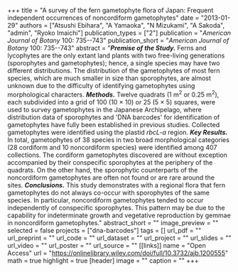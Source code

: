 +++
title = "A survey of the fern gametophyte flora of Japan: Frequent independent occurrences of noncordiform gametophytes"
date = "2013-01-29"
authors = ["Atsushi Ebihara", "A Yamaoka", "N Mizukami", "A Sakoda", "admin", "Ryoko Imaichi"]
publication_types = ["2"]
publication = "_American Journal of Botany_ 100: 735--743"
publication_short = "_American Journal of Botany_ 100: 735--743"
abstract = "__*Premise of the Study.*__ Ferns and lycophytes are the only extant land plants with two free-living generations (sporophytes and gametophytes); hence, a single species may have two different distributions. The distribution of the gametophytes of most fern species, which are much smaller in size than sporophytes, are almost unknown due to the difficulty of identifying gametophytes using morphological characters. __*Methods.*__ Twelve quadrats (1 m$^2$ or 0.25 m$^2$), each subdivided into a grid of 100 (10 × 10) or 25 (5 × 5) squares, were used to survey gametophytes in the Japanese Archipelago, where distribution data of sporophytes and 'DNA barcodes' for identification of gametophytes have fully been established in previous studies. Collected gametophytes were identified using the plastid *rbcL-a* region. __*Key Results.*__ In total, gametophytes of 38 species in two broad morphological categories (28 cordiform and 10 noncordiform species) were identified among 407 collections. The cordiform gametophytes discovered are without exception accompanied by their conspecific sporophytes at the periphery of the quadrats. On the other hand, the sporophytic counterparts of the noncordiform gametophytes are often not found or are rare around the sites. __*Conclusions.*__ This study demonstrates with a regional flora that fern gametophytes do not always co-occur with sporophytes of the same species. In particular, noncordiform gametophytes tended to occur independently of conspecific sporophytes. This pattern may be due to the capability for indeterminate growth and vegetative reproduction by gemmae in noncordiform gametophytes."
abstract_short = ""
image_preview = ""
selected = false
projects = ["dna-barcodes"]
tags = []
url_pdf = ""
url_preprint = ""
url_code = ""
url_dataset = ""
url_project = ""
url_slides = ""
url_video = ""
url_poster = ""
url_source = ""
[[links]]
  name = "Open Access"
  url = "https://onlinelibrary.wiley.com/doi/full/10.3732/ajb.1200555"
math = true
highlight = true
[header]
image = ""
caption = ""
+++
